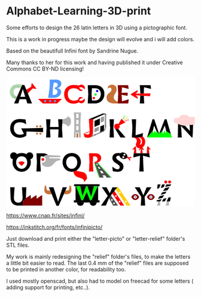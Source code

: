 # Alphabet-Learning-3D-print

Some efforts to design the 26 latin letters in 3D using a pictographic font.

This is a work in progress maybe the design will evolve and i will add colors.

Based on the beautifull Infini font by Sandrine Nugue.

Many thanks to her for this work and having published it under Creative Commons CC BY-ND licensing!

![Sample ](/infini-font/infinipicto3.jpg)

https://www.cnap.fr/sites/infini/

https://inkstitch.org/fr/fonts/infinipicto/

Just download and print either the "letter-picto" or "letter-relief" folder's STL files.

My work is mainly redesigning the "relief" folder's files, to make the letters a little bit easier to read.
The last 0.4 mm of the "relief" files are supposed to be printed in another color, for readability too.

I used mostly openscad, but also had to model on freecad for some letters ( adding support for printing, etc..).
